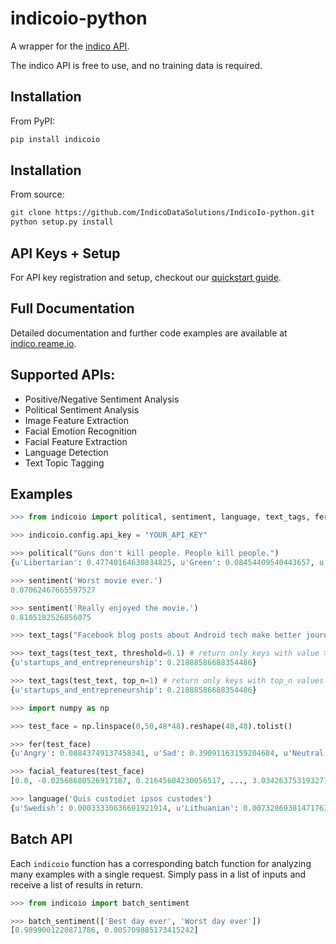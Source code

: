 indicoio-python
===============

A wrapper for the [indico API](http://indico.io).

The indico API is free to use, and no training data is required.  


Installation
------------
From PyPI:
```bash
pip install indicoio
```

Installation
------------
From source:
```bash
git clone https://github.com/IndicoDataSolutions/IndicoIo-python.git 
python setup.py install
```

API Keys + Setup
----------------
For API key registration and setup, checkout our [quickstart guide](http://docs.indico.io/v2.0/docs/api-keys).

Full Documentation
------------
Detailed documentation and further code examples are available at [indico.reame.io](http://indico.readme.io/v2.0/docs/python).

Supported APIs:
------------

- Positive/Negative Sentiment Analysis
- Political Sentiment Analysis
- Image Feature Extraction
- Facial Emotion Recognition
- Facial Feature Extraction
- Language Detection
- Text Topic Tagging

Examples
--------
```python
>>> from indicoio import political, sentiment, language, text_tags, fer, facial_features, image_features

>>> indicoio.config.api_key = "YOUR_API_KEY"

>>> political("Guns don't kill people. People kill people.")
{u'Libertarian': 0.47740164630834825, u'Green': 0.08454409540443657, u'Liberal': 0.16617097211030055, u'Conservative': 0.2718832861769146}

>>> sentiment('Worst movie ever.')
0.07062467665597527

>>> sentiment('Really enjoyed the movie.')
0.8105182526856075

>>> text_tags("Facebook blog posts about Android tech make better journalism than most news outlets.")

>>> text_tags(test_text, threshold=0.1) # return only keys with value > 0.1
{u'startups_and_entrepreneurship': 0.21888586688354486}

>>> text_tags(test_text, top_n=1) # return only keys with top_n values
{u'startups_and_entrepreneurship': 0.21888586688354486}

>>> import numpy as np 

>>> test_face = np.linspace(0,50,48*48).reshape(48,48).tolist()

>>> fer(test_face)
{u'Angry': 0.08843749137458341, u'Sad': 0.39091163159204684, u'Neutral': 0.1947947999669361, u'Surprise': 0.03443785859010413, u'Fear': 0.17574534848440568, u'Happy': 0.11567286999192382}

>>> facial_features(test_face)
[0.0, -0.02568680526917187, 0.21645604230056517, ..., 3.0342637531932777]

>>> language('Quis custodiet ipsos custodes')
{u'Swedish': 0.00033330636691921914, u'Lithuanian': 0.007328693814717631, u'Vietnamese': 0.0002686116137658802, u'Romanian': 8.133913804076592e-06, ...}
```

Batch API
---------
Each `indicoio` function has a corresponding batch function for analyzing many examples with a single request. Simply pass in a list of inputs and receive a list of results in return.
```python
>>> from indicoio import batch_sentiment

>>> batch_sentiment(['Best day ever', 'Worst day ever'])
[0.9899001220871786, 0.005709885173415242]
```
